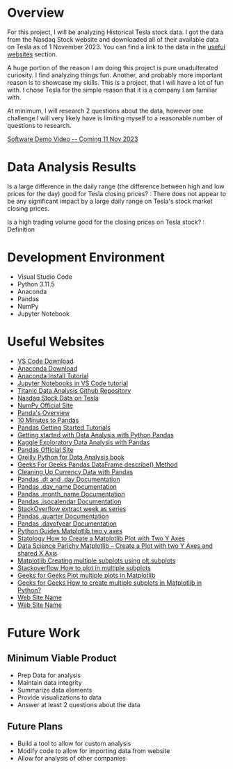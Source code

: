 # Overview

For this project, I will be analyzing Historical Tesla stock data. I got the data from the Nasdaq Stock website and downloaded all of their available data on Tesla as of 1 November 2023. You can find a link to the data in the [useful websites](#useful-websites) section. 

A huge portion of the reason I am doing this project is pure unadulterated curiosity. I find analyzing things fun. Another, and probably more important reason is to showcase my skills. This is a project, that I will have a lot of fun with. I chose Tesla for the simple reason that it is a company I am familiar with. 

At minimum, I will research 2 questions about the data, however one challenge I will very likely have is limiting myself to a reasonable number of questions to research.

[Software Demo Video -- Coming 11 Nov 2023](http://youtube.link.goes.here)

# Data Analysis Results

Is a large difference in the daily range (the difference between high and low prices for the day) good for Tesla closing prices?
: There does not appear to be any significant impact by a large daily range on Tesla's stock market closing prices. 

Is a high trading volume good for the closing prices on Tesla stock?
: Definition

# Development Environment

* Visual Studio Code
* Python 3.11.5 
* Anaconda
* Pandas
* NumPy
* Jupyter Notebook

# Useful Websites

* [VS Code Download](https://code.visualstudio.com/download)
* [Anaconda Download](https://www.anaconda.com/)
* [Anaconda Install Tutorial](https://www.youtube.com/watch?v=h1sAzPojKMg)
* [Jupyter Notebooks in VS Code tutorial](https://www.youtube.com/watch?v=DA6ZAHBPF1U)
* [Titanic Data Analysis Github Repository](https://github.com/claudiaregio/data-science)
* [Nasdaq Stock Data on Tesla](https://www.nasdaq.com/market-activity/stocks/tsla/historical)
* [NumPy Official Site](https://numpy.org/)
* [Panda's Overview](https://pandas.pydata.org/docs/getting_started/overview.html)
* [10 Minutes to Pandas](https://pandas.pydata.org/docs/user_guide/10min.html#min)
* [Pandas Getting Started Tutorials](https://pandas.pydata.org/docs/getting_started/intro_tutorials/index.html)
* [Getting started with Data Analysis with Python Pandas](https://towardsdatascience.com/getting-started-to-data-analysis-with-python-pandas-with-titanic-dataset-a195ab043c77)
* [Kaggle Exploratory Data Analysis with Pandas](https://www.kaggle.com/code/kashnitsky/topic-1-exploratory-data-analysis-with-pandas/notebook)
* [Pandas Official Site](https://pandas.pydata.org/)
* [Oreilly Python for Data Analysis book](https://learning.oreilly.com/library/view/python-for-data/9781098104023/)
* [Geeks For Geeks Pandas DataFrame describe() Method](https://www.geeksforgeeks.org/python-pandas-dataframe-describe-method/#)
* [Cleaning Up Currency Data with Pandas](https://pbpython.com/currency-cleanup.html)
* [Pandas .dt and .day Documentation](https://pandas.pydata.org/docs/reference/api/pandas.Series.dt.day.html)
* [Pandas .day_name Documentation](https://pandas.pydata.org/pandas-docs/stable/reference/api/pandas.Series.dt.day_name.html)
* [Pandas .month_name Documentation](https://pandas.pydata.org/pandas-docs/stable/reference/api/pandas.Series.dt.month_name.html)
* [Pandas .isocalendar Documentation](https://pandas.pydata.org/docs/reference/api/pandas.Series.dt.isocalendar.html)
* [StackOverflow extract week as series](https://stackoverflow.com/questions/61636684/pandas-extract-week-of-year-and-year-from-date)
* [Pandas .quarter Documentation](https://pandas.pydata.org/pandas-docs/stable/reference/api/pandas.Series.dt.quarter.html)
* [Pandas .dayofyear Documentation](https://pandas.pydata.org/docs/reference/api/pandas.Series.dt.dayofyear.html)
* [Python Guides Matplotlib two y axes](https://pythonguides.com/matplotlib-two-y-axes/)
* [Statology How to Create a Matplotlib Plot with Two Y Axes](https://www.statology.org/matplotlib-two-y-axes/)
* [Data Science Parichy Matplotlib – Create a Plot with two Y Axes and shared X Axis](https://datascienceparichay.com/article/matplotlib-create-plot-with-two-y-axes-and-shared-x-axis/)
* [Matplotlib Creating multiple subplots using plt.subplots](https://matplotlib.org/stable/gallery/subplots_axes_and_figures/subplots_demo.html)
* [Stackoverflow How to plot in multiple subplots](https://stackoverflow.com/questions/31726643/how-to-plot-in-multiple-subplots)
* [Geeks for Geeks Plot multiple plots in Matplotlib](https://www.geeksforgeeks.org/plot-multiple-plots-in-matplotlib/#)
* [Geeks for Geeks How to create multiple subplots in Matplotlib in Python?](https://www.geeksforgeeks.org/how-to-create-multiple-subplots-in-matplotlib-in-python/)
* [Web Site Name](http://url.link.goes.here)
* [Web Site Name](http://url.link.goes.here)

# Future Work
## Minimum Viable Product
* Prep Data for analysis
* Maintain data integrity
* Summarize data elements
* Provide visualizations to data
* Answer at least 2 questions about the data

## Future Plans
* Build a tool to allow for custom analysis
* Modify code to allow for importing data from website 
* Allow for analysis of other companies